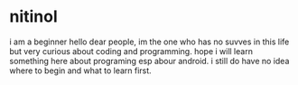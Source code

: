 # nitinol
i am a beginner
 hello dear people, im the one who has no suvves in this life but very curious about coding and programming. hope i will learn something here about programing esp abour android. i still do have no idea where to begin and what to learn first.
